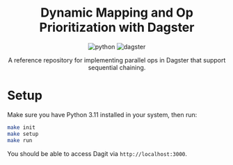 <div align="center">

# Dynamic Mapping and Op Prioritization with Dagster

![python](https://img.shields.io/badge/python-3.11-blue)
![dagster](https://img.shields.io/badge/dagster-1.4-blue)

A reference repository for implementing parallel ops in Dagster that support sequential chaining.

</div>

# Setup

Make sure you have Python 3.11 installed in your system, then run:
```bash
make init
make setup
make run
```
You should be able to access Dagit via `http://localhost:3000`.
